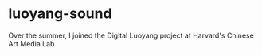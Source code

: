 # luoyang-sound

Over the summer, I joined the Digital Luoyang project at Harvard's Chinese Art Media Lab
